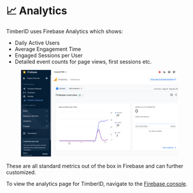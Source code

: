 # 📈 Analytics

TimberID uses Firebase Analytics which shows:

* Daily Active Users
* Average Engagement Time
* Engaged Sessions per User
* Detailed event counts for page views, first sessions etc.

<figure><img src="../../.gitbook/assets/analytics.png" alt=""><figcaption></figcaption></figure>

These are all standard metrics out of the box in Firebase and can further customized.

To view the analytics page for TimberID, navigate to the [Firebase console](https://firebase.corp.google.com/u/0/project/timberid-prd/analytics/app/web:ZjUyYjZlNTMtMmFjNi00MmEzLTk3NGYtODFkMjAwOWI4YjMy/overview/\~2F%3Ft%3D1695735018491\&fpn%3D307233236699\&swu%3D1\&sgu%3D1\&params%3D\_r.5..selmet%3D%5B%22userEngagementDurationPerSession%22%5D\&cs%3Dapp.m.dashboard.overview\&g%3D1).

